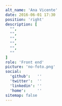 ```yaml
---
alt_name: 'Ana Vicente'
date: 2016-06-01 17:30
position: 'right'
description: [
  "",
  "",
  "",
  "",
  "",
  ""
]
role: 'Front end'
picture: 'no-foto.png'
social:
  'github':   ''
  'twitter':  ''
  'linkedin': ''
  'home':     ''
sitemap: false
---
```

